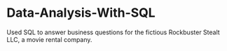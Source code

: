 # Data-Analysis-With-SQL

Used SQL to answer business questions for the fictious Rockbuster Stealt LLC, a movie rental company.
